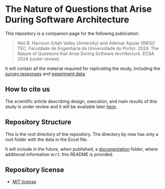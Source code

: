 # The Nature of Questions that Arise During Software Architecture

This repository is a companion page for the following publication:

> Neil B. Harrison (Utah Valley University) and Ademar Aguiar (INESC TEC, Faculdade de Engenharia da Universidade do Porto). 2024. The Nature of Questions that Arise During Software Architecture. ECSA 2024 (under review)

It will contain all the material required for replicating the study, including the [survey responses](https://github.com/aaguiar/ECSA-2024-nature-of-questions-rep-pkg/blob/main/survey-about-architecture-questions-responses.xlsx) and [experiment data](https://github.com/aaguiar/ECSA-2024-nature-of-questions-rep-pkg/blob/main/experiment-data.pdf).

## How to cite us
The scientific article describing design, execution, and main results of this study is under review and it will be available later [here](https://www.google.com).<br> 

## Repository Structure
This is the root directory of the repository. The directory by now has only a root folder with the data in the Excel file.

It will include in the future, when published, a [documentation](documentation/) folder, where additional information w.r.t. this README is provided. 

## Repository license
* [MIT license](https://opensource.org/licenses/MIT)
